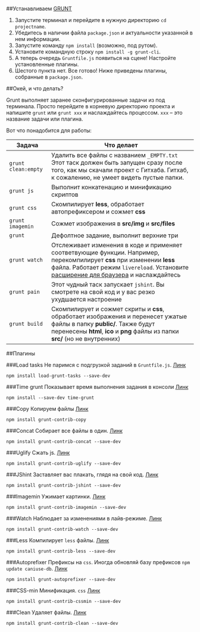 ##Устанавливаем [GRUNT](http://gruntjs.com/)

1. Запустите терминал и перейдите в нужную директорию `cd projectname`.
2. Убедитесь в наличии файла `package.json` и актуальности указанной в нем информации.
3. Запустите команду `npm install` (возможно, под рутом).
4. Установите командную строку `npm install -g grunt-cli`.
5. А теперь очередь `Gruntfile.js` появиться на сцене! Настройте установленные плагины.
6. Шестого пункта нет. Все готово! 
Ниже приведены плагины, собранные в `package.json`.

##Окей, и что делать?

Grunt выполняет заранее сконфигурированные задачи из под терминала.
Просто перейдите в корневую директорию проекта и напишите `grunt` или `grunt xxx` и наслаждайтесь процессом. `xxx` – это название задачи или плагина.

Вот что понадобится для работы:

| Задача | Что делает |
| ------------------- | --- |
| `grunt clean:empty` | Удалить все файлы с названием `_EMPTY.txt` Этот таск должен быть запущен сразу после того, как мы скачали проект с Гитхаба. Гитхаб, к сожалению, не умеет видеть пустые папки. |
| `grunt js` | Выполнит конкатенацию и минификацию скриптов |
| `grunt css` | Скомпилирует **less**, обработает автопрефиксером и сожмет **css** |
| `grunt imagemin` | Сожмет изображения в **src/img** и **src/files** |
| `grunt` | Дефолтное задание, выполнит верхние три |
| `grunt watch` | Отслеживает изменения в коде и применяет соответвующие функции. Например, перекомпилирует **css** при изменении **less** файла. Работает режим `livereload`. Установите [расширение для браузера](http://feedback.livereload.com/knowledgebase/articles/86242-how-do-i-install-and-use-the-browser-extensions) и наслаждайтесь |
| `grunt pain` | Этот чудный таск запускает `jshint`. Вы смотрете на свой код и у вас резко ухудшается настроение |
| `grunt build` | Скомпилирует и сожмет скриты и **css**, обработает изображения и перенесет ужатые файлы в папку **public/**. Также будут перенесены **html**, **ico** и **png** файлы из папки **src/** (но не внутренних) |

##Плагины

###Load tasks
Не паримся с подгрузкой заданий в `Gruntfile.js`. [Линк](https://www.npmjs.org/package/load-grunt-tasks)

```
npm install load-grunt-tasks --save-dev
```

###Time grunt
Показывает время выполнения задания в консоли [Линк](https://www.npmjs.org/package/time-grunt)

```
npm install --save-dev time-grunt
```

###Copy
Копируем файлы [Линк](https://www.npmjs.org/package/time-grunt)

```
npm install grunt-contrib-copy
```

###Concat
Cобирает все файлы в один. [Линк](https://www.npmjs.org/package/grunt-contrib-concat)

```
npm install grunt-contrib-concat --save-dev
```

###Uglify
Сжать js. [Линк](https://www.npmjs.org/package/grunt-contrib-uglify)

```
npm install grunt-contrib-uglify --save-dev
```

###JShint
Заставляет вас плакать, глядя на свой код. [Линк](https://www.npmjs.org/package/grunt-contrib-jshint)

```
npm install grunt-contrib-jshint --save-dev
```

###Imagemin
Ужимает картинки. [Линк](https://www.npmjs.org/package/grunt-contrib-imagemin)

```
npm install grunt-contrib-imagemin --save-dev
```

###Watch
Наблюдает за изменениями в лайв-режиме. [Линк](https://www.npmjs.org/package/grunt-contrib-watch)

```
npm install grunt-contrib-watch --save-dev
```

###Less
Компилирует `less` файлы. [Линк](https://www.npmjs.org/package/grunt-contrib-less)

```
npm install grunt-contrib-less --save-dev
```

###Autoprefixer
Префиксы на `css`.
Иногда обновляй базу префиксов `npm update caniuse-db`. [Линк](https://www.npmjs.org/package/grunt-autoprefixer)

```
npm install grunt-autoprefixer --save-dev
```

###CSS-min
Минификация. `css` [Линк](https://www.npmjs.org/package/grunt-contrib-cssmin)

```
npm install grunt-contrib-cssmin --save-dev
```


###Clean
Удаляет файлы. [Линк](https://github.com/gruntjs/grunt-contrib-clean)

```
npm install grunt-contrib-clean --save-dev
```


<!-- ###Заголовок
Описание. [Линк]()

```
plugin
```
 -->